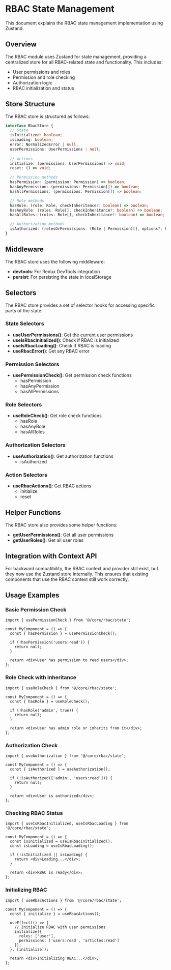 # RBAC State Management

This document explains the RBAC state management implementation using Zustand.

## Overview

The RBAC module uses Zustand for state management, providing a centralized store for all RBAC-related state and functionality. This includes:

- User permissions and roles
- Permission and role checking
- Authorization logic
- RBAC initialization and status

## Store Structure

The RBAC store is structured as follows:

```typescript
interface RbacStore {
  // State
  isInitialized: boolean;
  isLoading: boolean;
  error: NormalizedError | null;
  userPermissions: UserPermissions | null;
  
  // Actions
  initialize: (permissions: UserPermissions) => void;
  reset: () => void;

  // Permission methods
  hasPermission: (permission: Permission) => boolean;
  hasAnyPermission: (permissions: Permission[]) => boolean;
  hasAllPermissions: (permissions: Permission[]) => boolean;

  // Role methods
  hasRole: (role: Role, checkInheritance?: boolean) => boolean;
  hasAnyRole: (roles: Role[], checkInheritance?: boolean) => boolean;
  hasAllRoles: (roles: Role[], checkInheritance?: boolean) => boolean;

  // Authorization methods
  isAuthorized: (rolesOrPermissions: (Role | Permission)[], options?: PermissionCheckOptions) => boolean;
}
```

## Middleware

The RBAC store uses the following middleware:

- **devtools**: For Redux DevTools integration
- **persist**: For persisting the state in localStorage

## Selectors

The RBAC store provides a set of selector hooks for accessing specific parts of the state:

### State Selectors

- **useUserPermissions()**: Get the current user permissions
- **useIsRbacInitialized()**: Check if RBAC is initialized
- **useIsRbacLoading()**: Check if RBAC is loading
- **useRbacError()**: Get any RBAC error

### Permission Selectors

- **usePermissionCheck()**: Get permission check functions
  - hasPermission
  - hasAnyPermission
  - hasAllPermissions

### Role Selectors

- **useRoleCheck()**: Get role check functions
  - hasRole
  - hasAnyRole
  - hasAllRoles

### Authorization Selectors

- **useAuthorization()**: Get authorization functions
  - isAuthorized

### Action Selectors

- **useRbacActions()**: Get RBAC actions
  - initialize
  - reset

## Helper Functions

The RBAC store also provides some helper functions:

- **getUserPermissions()**: Get all user permissions
- **getUserRoles()**: Get all user roles

## Integration with Context API

For backward compatibility, the RBAC context and provider still exist, but they now use the Zustand store internally. This ensures that existing components that use the RBAC context still work correctly.

## Usage Examples

### Basic Permission Check

```tsx
import { usePermissionCheck } from '@/core/rbac/state';

const MyComponent = () => {
  const { hasPermission } = usePermissionCheck();
  
  if (!hasPermission('users:read')) {
    return null;
  }
  
  return <div>User has permission to read users</div>;
};
```

### Role Check with Inheritance

```tsx
import { useRoleCheck } from '@/core/rbac/state';

const MyComponent = () => {
  const { hasRole } = useRoleCheck();
  
  if (!hasRole('admin', true)) {
    return null;
  }
  
  return <div>User has admin role or inherits from it</div>;
};
```

### Authorization Check

```tsx
import { useAuthorization } from '@/core/rbac/state';

const MyComponent = () => {
  const { isAuthorized } = useAuthorization();
  
  if (!isAuthorized(['admin', 'users:read'])) {
    return null;
  }
  
  return <div>User is authorized</div>;
};
```

### Checking RBAC Status

```tsx
import { useIsRbacInitialized, useIsRbacLoading } from '@/core/rbac/state';

const MyComponent = () => {
  const isInitialized = useIsRbacInitialized();
  const isLoading = useIsRbacLoading();
  
  if (!isInitialized || isLoading) {
    return <div>Loading...</div>;
  }
  
  return <div>RBAC is ready</div>;
};
```

### Initializing RBAC

```tsx
import { useRbacActions } from '@/core/rbac/state';

const MyComponent = () => {
  const { initialize } = useRbacActions();
  
  useEffect(() => {
    // Initialize RBAC with user permissions
    initialize({
      roles: ['user'],
      permissions: ['users:read', 'articles:read']
    });
  }, [initialize]);
  
  return <div>Initializing RBAC...</div>;
};
```